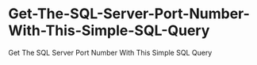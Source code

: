 # Get-The-SQL-Server-Port-Number-With-This-Simple-SQL-Query
Get The SQL Server Port Number With This Simple SQL Query
